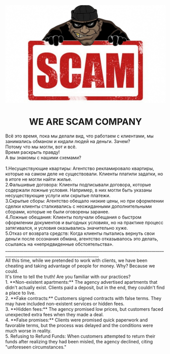 <!DOCTYPE html>
<html>
<head>
    <title>WE ARE SCAM COMPANY</title>
    <meta charset="utf-8">
</head>
<body>
    <div align="center">
  <img src="/scam.jpg"  />
  <h1>WE ARE SCAM COMPANY</h1>
</div>
    <div>Всё это время, пока мы делали вид, что работаем с клиентами, мы занимались обманом и кидали людей на деньги. Зачем? <br>Потому что мы могли, вот и всё. <br>Время раскрыть правду!
<br>А вы знакомы с нашими схемами?<br>
<br>1.Несуществующие квартиры: Агентство рекламировало квартиры, которые на самом деле не существовали. Клиенты платили задатки, но в итоге не могли найти жилье.
<br>2.Фальшивые договора: Клиенты подписывали договора, которые содержали ложные условия. Например, в них могли быть указаны несуществующие услуги или скрытые платежи.
<br>3.Скрытые сборы: Агентство обещало низкие цены, но при оформлении сделки клиенты сталкивались с неожиданными дополнительными сборами, которые не были оговорены заранее.
<br>4.Ложные обещания: Клиенты получали обещания о быстром оформлении документов и выгодных условиях, но на практике процесс затягивался, и условия оказывались значительно хуже.
<br>5.Отказ от возврата средств: Когда клиенты пытались вернуть свои деньги после осознания обмана, агентство отказывалось это делать, ссылаясь на «непредвиденные обстоятельства».
<br>____________________________________________________________________________________________________________________________
<br>All this time, while we pretended to work with clients, we have been cheating and taking advantage of people for money. Why? Because we could.
<br>It's time to tell the truth! Are you familiar with our practices?
<br>1. **Non-existent apartments:** The agency advertised apartments that didn't actually exist. Clients paid a deposit, but in the end, they couldn't find a place to live.
<br>2. **Fake contracts:** Customers signed contracts with false terms. They may have included non-existent services or hidden fees.
<br>3. **Hidden fees:** The agency promised low prices, but customers faced unexpected extra fees when they made a deal.
<br>4. **False promises:** Clients were promised quick paperwork and favorable terms, but the process was delayed and the conditions were much worse in reality.
<br>5. Refusing to Refund Funds: When customers attempted to return their funds after realizing they had been misled, the agency declined, citing "unforeseen circumstances."
</div>
    <div> </div>
</body>
</html>
